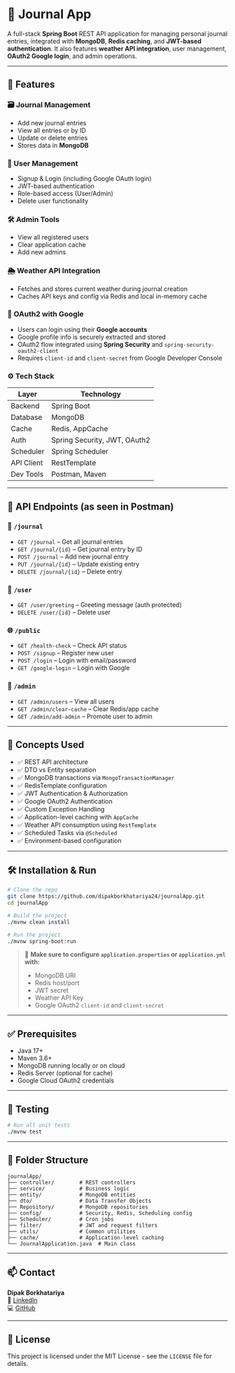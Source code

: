 # 📝 Journal App

A full-stack **Spring Boot** REST API application for managing personal journal entries, integrated with **MongoDB**, **Redis caching**, and **JWT-based authentication**. It also features **weather API integration**, user management, **OAuth2 Google login**, and admin operations.

---

## 🚀 Features

### 🗃️ Journal Management
- Add new journal entries
- View all entries or by ID
- Update or delete entries
- Stores data in **MongoDB**

### 👥 User Management
- Signup & Login (including Google OAuth login)
- JWT-based authentication
- Role-based access (User/Admin)
- Delete user functionality

### 🛠️ Admin Tools
- View all registered users
- Clear application cache
- Add new admins

### 🌦️ Weather API Integration
- Fetches and stores current weather during journal creation
- Caches API keys and config via Redis and local in-memory cache

### 🔐 OAuth2 with Google
- Users can login using their **Google accounts**
- Google profile info is securely extracted and stored
- OAuth2 flow integrated using **Spring Security** and `spring-security-oauth2-client`
- Requires `client-id` and `client-secret` from Google Developer Console

### ⚙️ Tech Stack
| Layer        | Technology          |
|--------------|---------------------|
| Backend      | Spring Boot         |
| Database     | MongoDB             |
| Cache        | Redis, AppCache     |
| Auth         | Spring Security, JWT, OAuth2 |
| Scheduler    | Spring Scheduler    |
| API Client   | RestTemplate        |
| Dev Tools    | Postman, Maven      |

---

## 📁 API Endpoints (as seen in Postman)

### 📓 `/journal`
- `GET /journal` – Get all journal entries
- `GET /journal/{id}` – Get journal entry by ID
- `POST /journal` – Add new journal entry
- `PUT /journal/{id}` – Update existing entry
- `DELETE /journal/{id}` – Delete entry

### 👤 `/user`
- `GET /user/greeting` – Greeting message (auth protected)
- `DELETE /user/{id}` – Delete user

### 🌐 `/public`
- `GET /health-check` – Check API status
- `POST /signup` – Register new user
- `POST /login` – Login with email/password
- `GET /google-login` – Login with Google

### 🔐 `/admin`
- `GET /admin/users` – View all users
- `GET /admin/clear-cache` – Clear Redis/app cache
- `GET /admin/add-admin` – Promote user to admin

---

## 🧠 Concepts Used

- ✅ REST API architecture
- ✅ DTO vs Entity separation
- ✅ MongoDB transactions via `MongoTransactionManager`
- ✅ RedisTemplate configuration
- ✅ JWT Authentication & Authorization
- ✅ Google OAuth2 Authentication
- ✅ Custom Exception Handling
- ✅ Application-level caching with `AppCache`
- ✅ Weather API consumption using `RestTemplate`
- ✅ Scheduled Tasks via `@Scheduled`
- ✅ Environment-based configuration

---

## 🛠️ Installation & Run

```bash
# Clone the repo
git clone https://github.com/dipakborkhatariya24/journalApp.git
cd journalApp

# Build the project
./mvnw clean install

# Run the project
./mvnw spring-boot:run
```

> 🔐 **Make sure to configure `application.properties` or `application.yml` with:**
> - MongoDB URI
> - Redis host/port
> - JWT secret
> - Weather API Key
> - Google OAuth2 `client-id` and `client-secret`

---

## ✅ Prerequisites

- Java 17+
- Maven 3.6+
- MongoDB running locally or on cloud
- Redis Server (optional for cache)
- Google Cloud OAuth2 credentials

---

## 🧪 Testing

```bash
# Run all unit tests
./mvnw test
```

---

## 📌 Folder Structure

```
journalApp/
├── controller/        # REST controllers
├── service/           # Business logic
├── entity/            # MongoDB entities
├── dto/               # Data Transfer Objects
├── Repository/        # MongoDB repositories
├── config/            # Security, Redis, Scheduling config
├── Scheduler/         # Cron jobs
├── filter/            # JWT and request filters
├── utils/             # Common utilities
├── cache/             # Application-level caching
└── JournalApplication.java  # Main class
```

---

## 📫 Contact

**Dipak Borkhatariya**  
🔗 [LinkedIn](https://www.linkedin.com/in/dipak-borkhatariya)  
💻 [GitHub](https://github.com/dipakborkhatariya24)  

---

## 📃 License

This project is licensed under the MIT License - see the `LICENSE` file for details.

